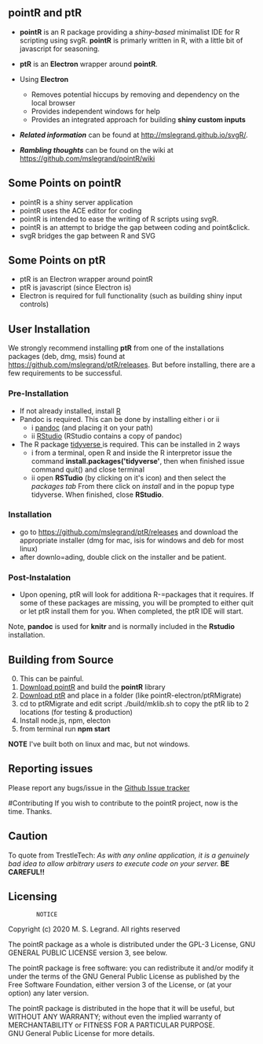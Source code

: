 ## pointR and ptR

- **pointR** is an R package providing a *shiny-based* minimalist IDE for R scripting using svgR. **pointR** is primarly written in R, with a little bit of javascript for seasoning.
- **ptR** is an **Electron** wrapper around **pointR**. 
- Using **Electron** 
	- Removes potential hiccups by removing and dependency on the local browser 
	- Provides independent windows for help
	- Provides an integrated approach for building **shiny custom inputs**

- ***Related information*** can be found at http://mslegrand.github.io/svgR/.
- ***Rambling thoughts*** can be found on the wiki at https://github.com/mslegrand/pointR/wiki

## Some Points on pointR
-  pointR is a shiny server application
-  pointR uses the ACE editor for coding
-  pointR is intended to ease the writing of R scripts using svgR.
-  pointR is an attempt to bridge the gap between coding and point&click.
-  svgR bridges the gap between R and SVG

## Some Points on ptR
- ptR is an Electron wrapper around pointR
- ptR is javascript (since Electron is)
- Electron is required for full functionality (such as building shiny input controls)


## User Installation 

We strongly recommend installing **ptR** from one of the installations packages (deb, dmg, msis) found at https://github.com/mslegrand/ptR/releases. But before installing, there are a few requirements to be successful.

### Pre-Installation

- If not already installed, install [R](https://www.datacamp.com/community/tutorials/installing-R-windows-mac-ubuntu) 
- Pandoc is required. This can be done by installing either i or ii
	- i [pandoc](https://pandoc.org) (and placing it on your path)  
	- ii [RStudio](https://rstudio.com/products/rstudio/download/)  (RStudio contains a copy of pandoc)
- The R package [tidyverse ](https://www.tidyverse.org) is required. This can be installed in 2 ways
	- i from a terminal, open R and inside the R interpretor issue the command 
	**install.packages('tidyverse'**, then when finished issue command quit() and close terminal
	- ii open **RSTudio** (by clicking on it's icon) and then select the *packages tab* From there click on 
	*install* and in the popup type tidyverse. When finished, close **RStudio**.
### Installation

- go to https://github.com/mslegrand/ptR/releases and download the appropriate installer (dmg for mac, isis for windows and deb for most linux) 
- after downlo=ading, double click on the installer and be patient.

### Post-Instalation

- Upon opening, ptR will look for additiona R-=packages that it requires. If some of these packages are missing, you will be prompted to either quit or let ptR install them for you.  When completed, the ptR IDE will start.


Note, **pandoc** is used for **knitr** and is normally included in the **Rstudio** installation. 

## Building from Source

0. This can be painful.
1. [Download pointR](https://github.com/mslegrand/pointR) and build the **pointR** library
2. [Download ptR](https://github.com/mslegrand/ptR) and place in a folder (like pointR-electron/ptRMigrate)
3. cd to ptRMigrate and edit script ./build/mklib.sh to copy the ptR lib to 2 locations (for testing & production)
4. Install node.js, npm, electon
5. from terminal run **npm start**

**NOTE** I've built both on linux and mac, but not windows.


## Reporting issues
Please report any bugs/issue in the 
[Github Issue tracker](https://github.com/mslegrand/pointR)

#Contributing
If you wish to contribute to the pointR project, now is the time. Thanks.

## Caution
To quote from TrestleTech: *As with any online application, it is a genuinely bad idea to allow arbitrary users to execute code on your server.* **BE CAREFUL!!**

## Licensing

			NOTICE

Copyright (c) 2020 M. S. Legrand. All rights reserved

The pointR package as a whole is distributed under the GPL-3 License,
GNU GENERAL PUBLIC LICENSE version 3, see below.

The pointR package is free software: you can redistribute it and/or modify
it under the terms of the GNU General Public License as published by
the Free Software Foundation, either version 3 of the License, or
(at your option) any later version.

The pointR package is distributed in the hope that it will be useful,
but WITHOUT ANY WARRANTY; without even the implied warranty of
MERCHANTABILITY or FITNESS FOR A PARTICULAR PURPOSE.  
GNU General Public License for more details.

                   
